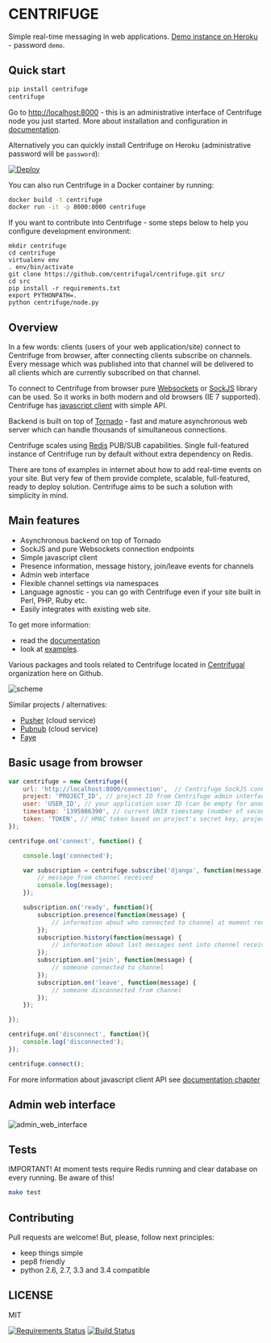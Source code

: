 CENTRIFUGE
==========

Simple real-time messaging in web applications. [Demo instance on Heroku](https://centrifuge-demo.herokuapp.com) - password `demo`.

Quick start
-----------
```bash
pip install centrifuge
centrifuge
```

Go to [http://localhost:8000](http://localhost:8000) - this is an administrative interface of Centrifuge node you just started. More about installation and configuration in [documentation](https://centrifuge.readthedocs.org/en/latest/).

Alternatively you can quickly install Centrifuge on Heroku (administrative password will be `password`):

[![Deploy](https://www.herokucdn.com/deploy/button.png)](https://heroku.com/deploy?template=https://github.com/centrifugal/heroku-centrifuge)

You can also run Centrifuge in a Docker container by running:
```bash
docker build -t centrifuge
docker run -it -p 8000:8000 centrifuge
```

If you want to contribute into Centrifuge - some steps below to help you configure development environment:
```
mkdir centrifuge
cd centrifuge
virtualenv env
. env/bin/activate
git clone https://github.com/centrifugal/centrifuge.git src/
cd src
pip install -r requirements.txt
export PYTHONPATH=.
python centrifuge/node.py
```

Overview
--------

In a few words: clients (users of your web application/site) connect to Centrifuge from browser,
after connecting clients subscribe on channels. Every message which was published into that
channel will be delivered to all clients which are currently subscribed on that channel.

To connect to Centrifuge from browser pure [Websockets](http://en.wikipedia.org/wiki/WebSocket)
or [SockJS](https://github.com/sockjs/sockjs-client) library can be used. So it works in both
modern and old browsers (IE 7 supported). Centrifuge has [javascript client](https://github.com/centrifugal/centrifuge-js/) with simple API.

Backend is built on top of [Tornado](http://www.tornadoweb.org/en/stable/) - fast and mature
asynchronous web server which can handle thousands of simultaneous connections.

Centrifuge scales using [Redis](http://redis.io/) PUB/SUB capabilities.
Single full-featured instance of Centrifuge run by default without extra dependency
on Redis.

There are tons of examples in internet about how to add real-time events on your site. But very few
of them provide complete, scalable, full-featured, ready to deploy solution. Centrifuge aims to be
such a solution with simplicity in mind.


Main features
-------------

* Asynchronous backend on top of Tornado
* SockJS and pure Websockets connection endpoints
* Simple javascript client
* Presence information, message history, join/leave events for channels
* Admin web interface
* Flexible channel settings via namespaces
* Language agnostic - you can go with Centrifuge even if your site built in Perl, PHP, Ruby etc.
* Easily integrates with existing web site.

To get more information:

* read the [documentation](https://centrifuge.readthedocs.org/en/latest/)
* look at [examples](https://github.com/centrifugal/centrifuge/tree/master/examples).

Various packages and tools related to Centrifuge located in [Centrifugal](https://github.com/centrifugal)
organization here on Github.

![scheme](https://raw.github.com/centrifugal/centrifuge/master/docs/content/img/centrifuge.png "scheme")

Similar projects / alternatives:

* [Pusher](http://pusher.com/) (cloud service)
* [Pubnub](http://www.pubnub.com/) (cloud service)
* [Faye](http://faye.jcoglan.com/)


Basic usage from browser
------------------------

```javascript
var centrifuge = new Centrifuge({
    url: 'http://localhost:8000/connection',  // Centrifuge SockJS connection endpoint
    project: 'PROJECT_ID', // project ID from Centrifuge admin interface
    user: 'USER_ID', // your application user ID (can be empty for anonymous access)
    timestamp: '1395086390', // current UNIX timestamp (number of seconds as string)
    token: 'TOKEN', // HMAC token based on project's secret key, project ID, user ID and timestamp
});

centrifuge.on('connect', function() {

    console.log('connected');

    var subscription = centrifuge.subscribe('django', function(message) {
        // message from channel received
        console.log(message);
    });

    subscription.on('ready', function(){
        subscription.presence(function(message) {
            // information about who connected to channel at moment received
        });
        subscription.history(function(message) {
            // information about last messages sent into channel received
        });
        subscription.on('join', function(message) {
            // someone connected to channel
        });
        subscription.on('leave', function(message) {
            // someone disconnected from channel
        });
    });

});

centrifuge.on('disconnect', function(){
    console.log('disconnected');
});

centrifuge.connect();
```

For more information about javascript client API see [documentation chapter](https://centrifuge.readthedocs.org/en/latest/content/client_api.html)

Admin web interface
-------------------

![admin_web_interface](https://raw.github.com/centrifugal/centrifuge/master/docs/content/img/centrifuge.gif "admin web interface")


Tests
-----

IMPORTANT! At moment tests require Redis running and clear database on every running. Be aware of this!

```bash
make test
```

Contributing
------------

Pull requests are welcome! But, please, follow next principles:

* keep things simple
* pep8 friendly
* python 2.6, 2.7, 3.3 and 3.4 compatible

LICENSE
-------

MIT

[![Requirements Status](https://requires.io/github/centrifugal/centrifuge/requirements.png?branch=master)](https://requires.io/github/centrifugal/centrifuge/requirements/?branch=master)
[![Build Status](https://travis-ci.org/centrifugal/centrifuge.svg?branch=master)](https://travis-ci.org/centrifugal/centrifuge)